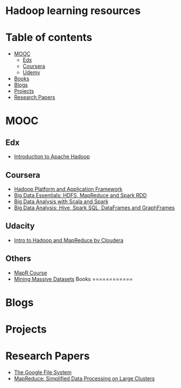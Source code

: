 # Hadoop learning resources

Table of contents
=================

<!--ts-->
   * [MOOC](#mooc)
      * [Edx](#edx)
      * [Coursera](#coursera)
      * [Udemy](#udemy)
   * [Books](#books)
   * [Blogs](#blogs)
   * [Projects](#papers)
   * [Research Papers](#papers)
<!--te-->

MOOC
====
Edx
---
   * [Introduction to Apache Hadoop](https://www.edx.org/course/introduction-apache-hadoop-linuxfoundationx-lfs103x) 

Coursera
--------
   * [Hadoop Platform and Application Framework](https://www.coursera.org/learn/hadoop)
   * [Big Data Essentials: HDFS, MapReduce and Spark RDD](https://www.coursera.org/learn/big-data-essentials)
   * [Big Data Analysis with Scala and Spark](https://www.coursera.org/learn/scala-spark-big-data)
   * [Big Data Analysis: Hive, Spark SQL, DataFrames and GraphFrames](https://www.coursera.org/learn/big-data-analysis)

Udacity
--------
   * [Intro to Hadoop and MapReduce by Cloudera](https://in.udacity.com/course/intro-to-hadoop-and-mapreduce--ud617)
   
Others
------
   * [MapR Course](https://mapr.com/training/courses/#On-Demand)
   * [Mining Massive Datasets](https://lagunita.stanford.edu/courses/course-v1:ComputerScience+MMDS+SelfPaced/about)
Books
============

Blogs
============

Projects
============

Research Papers
============
* [The Google File System](https://ai.google/research/pubs/pub51)
* [MapReduce: Simplified Data Processing on Large Clusters](https://ai.google/research/pubs/pub62)
